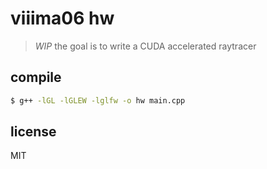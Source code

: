 # viiima06 hw

> *WIP* the goal is to write a CUDA accelerated raytracer

## compile

```sh
$ g++ -lGL -lGLEW -lglfw -o hw main.cpp
```

## license

MIT
